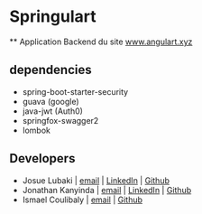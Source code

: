# Springulart

** Application Backend du site www.angulart.xyz

## dependencies
- spring-boot-starter-security
- guava (google)
- java-jwt (Auth0)
- springfox-swagger2
- lombok

## Developers
- Josue Lubaki | [email](josue.lubaki@uqtr.ca) | [LinkedIn](https://www.linkedin.com/in/josue-lubaki/) | [Github](https://github.com/josue-lubaki)
- Jonathan Kanyinda | [email](jonathan.kanyinda@uqtr.ca) | [LinkedIn](https://www.linkedin.com/in/jonathan-kanyinda-1412701a0/) | [Github](https://github.com/jonathann243)
- Ismael Coulibaly | [email](ismael.coulibaly@uqtr.ca) | [Github](https://github.com/ismaelcoulibaly)
